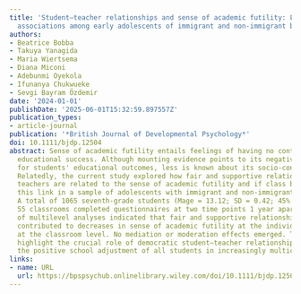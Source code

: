 ```yaml
---
title: 'Student–teacher relationships and sense of academic futility: Longitudinal
  associations among early adolescents of immigrant and non‐immigrant background'
authors:
- Beatrice Bobba
- Takuya Yanagida
- Maria Wiertsema
- Diana Miconi
- Adebunmi Oyekola
- Ifunanya Chukwueke
- Sevgi Bayram Özdemir
date: '2024-01-01'
publishDate: '2025-06-01T15:32:59.897557Z'
publication_types:
- article-journal
publication: '*British Journal of Developmental Psychology*'
doi: 10.1111/bjdp.12504
abstract: Sense of academic futility entails feelings of having no control over ones'
  educational success. Although mounting evidence points to its negative consequences
  for students' educational outcomes, less is known about its socio-­contextual antecedents.
  Relatedly, the current study explored how fair and supportive relationships with
  teachers are related to the sense of academic futility and if class belonging mediates
  this link in a sample of adolescents with immigrant and non-­immigrant backgrounds.
  A total of 1065 seventh-­grade students (Mage = 13.12; SD = 0.42; 45% girls) from
  55 classrooms completed questionnaires at two time points 1 year apart. Results
  of multilevel analyses indicated that fair and supportive relationships with teachers
  contributed to decreases in sense of academic futility at the individual but not
  at the classroom level. No mediation or moderation effects emerged. These findings
  highlight the crucial role of democratic student–teacher relationships in supporting
  the positive school adjustment of all students in increasingly multicultural societies.
links:
- name: URL
  url: https://bpspsychub.onlinelibrary.wiley.com/doi/10.1111/bjdp.12504
---
```

